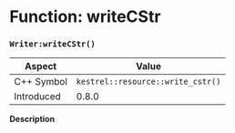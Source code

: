 
# Function: writeCStr
### `Writer:writeCStr()`

| Aspect | Value |
| --- | --- |
| C++ Symbol | `kestrel::resource::write_cstr()` |
| Introduced | 0.8.0 |

**Description**


